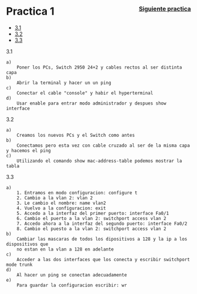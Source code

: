 # Practica 1 <span style="float: right; font-size: medium;">[Siguiente practica](MemPract2.md)</span>

- [3.1](#3.1)
- [3.2](#3.2)
- [3.3](#3.3)

3.1 <a id="3.1">

    a)  
        Poner los PCs, Switch 2950 24+2 y cables rectos al ser distinta capa
    b)  
        Abrir la terminal y hacer un un ping  
    c)  
        Conectar el cable "console" y habir el hyperterminal  
    d)  
        Usar enable para entrar modo administrador y despues show interface  
  
3.2  <a id="3.2">

    a)  
        Creamos los nuevos PCs y el Switch como antes
    b)  
        Conectamos pero esta vez con cable cruzado al ser de la misma capa y hacemos el ping  
    c)  
        Utilizando el comando show mac-address-table podemos mostrar la tabla  
  
3.3  <a id="3.3">
  
    a)  
        1. Entramos en modo configuracion: configure t  
        2. Cambio a la vlan 2: vlan 2  
        3. Le cambio el nombre: name vlan2
        4. Vuelvo a la configuracion: exit  
        5. Accedo a la interfaz del primer puerto: interface Fa0/1  
        6. Cambio el puerto a la vlan 2: switchport access vlan 2  
        7. Accedo ahora a la interfaz del segundo puerto: interface Fa0/2  
        8. Cambio el puesto a la vlan 2: switchport access vlan 2 
    b) 
        Cambiar las mascaras de todos los dipositivos a 128 y la ip a los dispositivos que 
        no estan en la vlan a 128 en adelante                  
    c) 
        Acceder a las dos interfaces que los conecta y escribir switchport mode trunk
    d) 
        Al hacer un ping se conectan adecuadamente
    e)
        Para guardar la configuracion escribir: wr